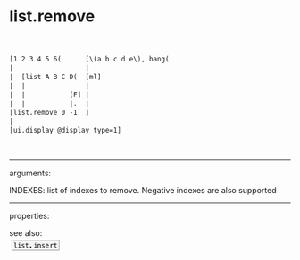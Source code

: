 # list.remove

```


[1 2 3 4 5 6(      [\(a b c d e\), bang(
|                  |
|  [list A B C D(  [ml]
|  |               |
|  |           [F] |
|  |           |.  |
[list.remove 0 -1  ]
|
[ui.display @display_type=1]

            
```
---
arguments:

INDEXES: list of indexes to remove. Negative indexes are
            also supported<br>

---
properties:


see also:<br>
![list.insert](img/object_list.insert.png)
